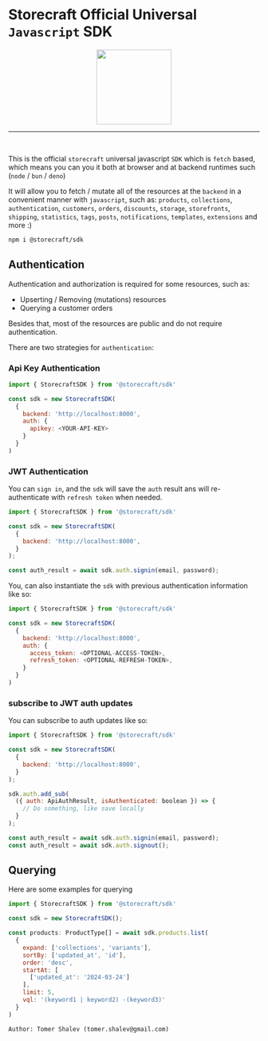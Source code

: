 # **Storecraft** Official Universal `Javascript` **SDK**

<div style="text-align:center">
  <img src='https://storecraft.app/storecraft-color.svg' 
       height='150px' />
</div><hr/><br/>

This is the official `storecraft` universal javascript `SDK` which is `fetch` based,
which means you can you it both at browser and at backend runtimes such (`node` / `bun` / `deno`)

It will allow you to fetch / mutate all of the resources at the `backend` in a 
convenient manner with `javascript`, such as:
`products`, `collections`, `authentication`, `customers`, `orders`, `discounts`,
`storage`, `storefronts`, `shipping`, `statistics`, `tags`, `posts`, `notifications`,
`templates`, `extensions` and more :)

```bash
npm i @storecraft/sdk
```

## Authentication

Authentication and authorization is required for some resources, such as:
- Upserting / Removing (mutations) resources
- Querying a customer orders

Besides that, most of the resources are public and do not require authentication.


There are two strategies for `authentication`:


### **Api Key** Authentication

```js
import { StorecraftSDK } from '@storecraft/sdk'

const sdk = new StorecraftSDK(
  {
    backend: 'http://localhost:8000', 
    auth: {
      apikey: <YOUR-API-KEY>
    }
  }
)

```

### **JWT** Authentication

You can `sign in`, and the `sdk` will save the `auth` result ans
will re-authenticate with `refresh token` when needed.


```js
import { StorecraftSDK } from '@storecraft/sdk'

const sdk = new StorecraftSDK(
  {
    backend: 'http://localhost:8000', 
  }
);

const auth_result = await sdk.auth.signin(email, password);

```

You, can also instantiate the `sdk` with previous authentication 
information like so:

```js
import { StorecraftSDK } from '@storecraft/sdk'

const sdk = new StorecraftSDK(
  {
    backend: 'http://localhost:8000', 
    auth: {
      access_token: <OPTIONAL-ACCESS-TOKEN>,
      refresh_token: <OPTIONAL-REFRESH-TOKEN>,
    }
  }
)

```

### subscribe to **JWT** auth updates

You can subscribe to auth updates like so:

```js
import { StorecraftSDK } from '@storecraft/sdk'

const sdk = new StorecraftSDK(
  {
    backend: 'http://localhost:8000', 
  }
);

sdk.auth.add_sub(
  ({ auth: ApiAuthResult, isAuthenticated: boolean }) => {
    // Do something, like save locally
  }
);

const auth_result = await sdk.auth.signin(email, password);
const auth_result = await sdk.auth.signout();

```


## Querying


Here are some examples for querying


```js
import { StorecraftSDK } from '@storecraft/sdk'

const sdk = new StorecraftSDK();

const products: ProductType[] = await sdk.products.list(
  {
    expand: ['collections', 'variants'],
    sortBy: ['updated_at', 'id'],
    order: 'desc',
    startAt: [
      ['updated_at': '2024-03-24']
    ],
    limit: 5,
    vql: '(keyword1 | keyword2) -(keyword3)'
  }
)

```


```text
Author: Tomer Shalev (tomer.shalev@gmail.com)
```